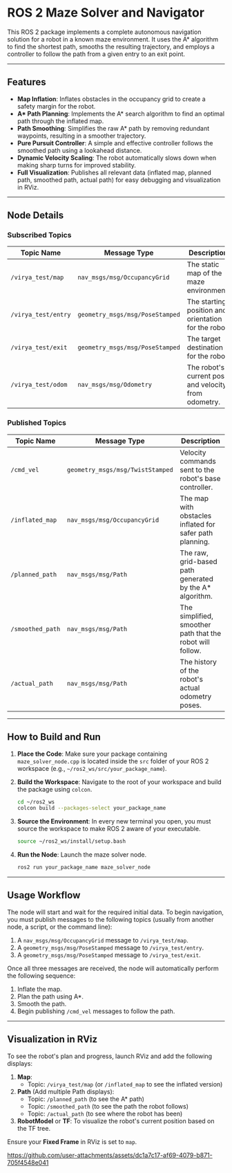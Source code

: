 # ROS 2 Maze Solver and Navigator

This ROS 2 package implements a complete autonomous navigation solution for a robot in a known maze environment. It uses the A* algorithm to find the shortest path, smooths the resulting trajectory, and employs a controller to follow the path from a given entry to an exit point.

***

## Features

-   **Map Inflation**: Inflates obstacles in the occupancy grid to create a safety margin for the robot.
-   **A\* Path Planning**: Implements the A\* search algorithm to find an optimal path through the inflated map.
-   **Path Smoothing**: Simplifies the raw A\* path by removing redundant waypoints, resulting in a smoother trajectory.
-   **Pure Pursuit Controller**: A simple and effective controller follows the smoothed path using a lookahead distance.
-   **Dynamic Velocity Scaling**: The robot automatically slows down when making sharp turns for improved stability.
-   **Full Visualization**: Publishes all relevant data (inflated map, planned path, smoothed path, actual path) for easy debugging and visualization in RViz.

***

## Node Details

### Subscribed Topics

| Topic Name           | Message Type                        | Description                                     |
| -------------------- | ----------------------------------- | ----------------------------------------------- |
| `/virya_test/map`    | `nav_msgs/msg/OccupancyGrid`        | The static map of the maze environment.         |
| `/virya_test/entry`  | `geometry_msgs/msg/PoseStamped`     | The starting position and orientation for the robot. |
| `/virya_test/exit`   | `geometry_msgs/msg/PoseStamped`     | The target destination for the robot.             |
| `/virya_test/odom`   | `nav_msgs/msg/Odometry`             | The robot's current pose and velocity from odometry. |

### Published Topics

| Topic Name         | Message Type                        | Description                                                  |
| ------------------ | ----------------------------------- | ------------------------------------------------------------ |
| `/cmd_vel`         | `geometry_msgs/msg/TwistStamped`    | Velocity commands sent to the robot's base controller.       |
| `/inflated_map`    | `nav_msgs/msg/OccupancyGrid`        | The map with obstacles inflated for safer path planning.     |
| `/planned_path`    | `nav_msgs/msg/Path`                 | The raw, grid-based path generated by the A\* algorithm.     |
| `/smoothed_path`   | `nav_msgs/msg/Path`                 | The simplified, smoother path that the robot will follow.    |
| `/actual_path`     | `nav_msgs/msg/Path`                 | The history of the robot's actual odometry poses.            |

***

## How to Build and Run

1.  **Place the Code**: Make sure your package containing `maze_solver_node.cpp` is located inside the `src` folder of your ROS 2 workspace (e.g., `~/ros2_ws/src/your_package_name`).

2.  **Build the Workspace**: Navigate to the root of your workspace and build the package using `colcon`.
    ```bash
    cd ~/ros2_ws
    colcon build --packages-select your_package_name
    ```

3.  **Source the Environment**: In every new terminal you open, you must source the workspace to make ROS 2 aware of your executable.
    ```bash
    source ~/ros2_ws/install/setup.bash
    ```

4.  **Run the Node**: Launch the maze solver node.
    ```bash
    ros2 run your_package_name maze_solver_node
    ```

***

## Usage Workflow

The node will start and wait for the required initial data. To begin navigation, you must publish messages to the following topics (usually from another node, a script, or the command line):

1.  A `nav_msgs/msg/OccupancyGrid` message to `/virya_test/map`.
2.  A `geometry_msgs/msg/PoseStamped` message to `/virya_test/entry`.
3.  A `geometry_msgs/msg/PoseStamped` message to `/virya_test/exit`.

Once all three messages are received, the node will automatically perform the following sequence:
1.  Inflate the map.
2.  Plan the path using A\*.
3.  Smooth the path.
4.  Begin publishing `/cmd_vel` messages to follow the path.

***

## Visualization in RViz

To see the robot's plan and progress, launch RViz and add the following displays:

1.  **Map**:
    -   Topic: `/virya_test/map` (or `/inflated_map` to see the inflated version)
2.  **Path** (Add multiple Path displays):
    -   Topic: `/planned_path` (to see the A\* path)
    -   Topic: `/smoothed_path` (to see the path the robot follows)
    -   Topic: `/actual_path` (to see where the robot has been)
3.  **RobotModel** or **TF**: To visualize the robot's current position based on the TF tree.

Ensure your **Fixed Frame** in RViz is set to `map`.

https://github.com/user-attachments/assets/dc1a7c17-af69-4079-b871-705f4548e041




